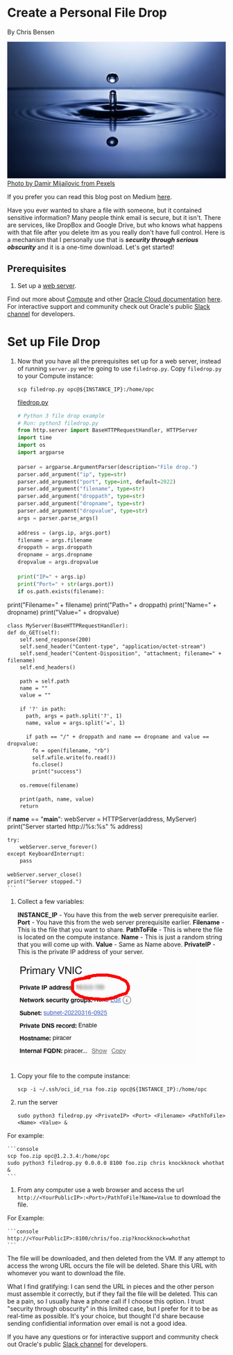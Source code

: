 # Create a Personal File Drop

By Chris Bensen

![](images/pexels-damir-mijailovic-3587015.jpg)
[Photo by Damir Mijailovic from Pexels](https://www.pexels.com/photo/photo-of-water-drop-3587015/)

If you prefer you can read this blog post on Medium [here](https://chrisbensen.medium.com/1ab2ed0fb86b).

Have you ever wanted to share a file with someone, but it contained sensitive information? Many people think email is secure, but it isn't. There are services, like DropBox and Google Drive, but who knows what happens with that file after you delete itm as you really don't have full control. Here is a mechanism that I personally use that is ___security through serious obscurity___ and it is a one-time download. Let's get started!

## Prerequisites

1. Set up a [web server](https://medium.com/chrisbensen/create-a-simple-python-web-server-on-oci-1d3634a1d7c2).

Find out more about [Compute](https://docs.oracle.com/en-us/iaas/Content/Compute/home.htm?source=:so:bl:or:awr:odv:::RC_WWMK220120P00034:&SC=:so:bl:or:awr:odv:::RC_WWMK220120P00034:&pcode=WWMK220120P00034) and other [Oracle Cloud documentation](https://docs.oracle.com/en-us/iaas/Content/GSG/Concepts/baremetalintro.htm?source=:so:bl:or:awr:odv:::RC_WWMK220120P00034:&SC=:so:bl:or:awr:odv:::RC_WWMK220120P00034:&pcode=WWMK220120P00034) [here](https://docs.oracle.com/en-us/iaas/Content/GSG/Concepts/baremetalintro.htm?source=:so:bl:or:awr:odv:::RC_WWMK220120P00034:&SC=:so:bl:or:awr:odv:::RC_WWMK220120P00034:&pcode=WWMK220120P00034). For interactive support and community check out Oracle's public [Slack channel](https://oracledevrel.slack.com/join/shared_invite/zt-uffjmwh3-ksmv2ii9YxSkc6IpbokL1g#/shared-invite/email) for developers.

# Set up File Drop

1. Now that you have all the prerequisites set up for a web server, instead of running ``server.py`` we're going to use ``filedrop.py``. Copy ``filedrop.py`` to your Compute instance:

    ```console
    scp filedrop.py opc@${INSTANCE_IP}:/home/opc
    ```

    [filedrop.py](files/filedrop.py)

    ```python
    # Python 3 file drop example
    # Run: python3 filedrop.py
    from http.server import BaseHTTPRequestHandler, HTTPServer
    import time
    import os
    import argparse

    parser = argparse.ArgumentParser(description="File drop.")
    parser.add_argument("ip", type=str)
    parser.add_argument("port", type=int, default=2022)
    parser.add_argument("filename", type=str)
    parser.add_argument("droppath", type=str)
    parser.add_argument("dropname", type=str)
    parser.add_argument("dropvalue", type=str)
    args = parser.parse_args()

    address = (args.ip, args.port)
    filename = args.filename
    droppath = args.droppath
    dropname = args.dropname
    dropvalue = args.dropvalue

    print("IP=" + args.ip)
    print("Port=" + str(args.port))
    if os.path.exists(filename):
  print("Filename=" + filename)
    print("Path=" + droppath)
    print("Name=" + dropname)
    print("Value=" + dropvalue)

    class MyServer(BaseHTTPRequestHandler):
    def do_GET(self):
        self.send_response(200)
        self.send_header("Content-type", "application/octet-stream")
        self.send_header("Content-Disposition", "attachment; filename=" + filename)
        self.end_headers()

        path = self.path
        name = ""
        value = ""

        if '?' in path:
          path, args = path.split('?', 1)
          name, value = args.split('=', 1)

          if path == "/" + droppath and name == dropname and value == dropvalue:
            fo = open(filename, "rb")
            self.wfile.write(fo.read())
            fo.close()
            print("success")

        os.remove(filename)

        print(path, name, value)
        return

if __name__ == "__main__":
    webServer = HTTPServer(address, MyServer)
    print("Server started http://%s:%s" % address)

    try:
        webServer.serve_forever()
    except KeyboardInterrupt:
        pass

    webServer.server_close()
    print("Server stopped.")
    ```

1. Collect a few variables:

    **INSTANCE_IP** - You have this from the web server prerequisite earlier.
    **Port** - You have this from the web server prerequisite earlier.
    **Filename** - This is the file that you want to share.
    **PathToFile** - This is where the file is located on the compute instance.
    **Name** - This is just a random string that you will come up with.
    **Value** - Same as Name above.
    **PrivateIP** - This is the private IP address of your server.

  ![](images/privateip.png)

1. Copy your file to the compute instance:

    ```console
    scp -i ~/.ssh/oci_id_rsa foo.zip opc@${INSTANCE_IP}:/home/opc
    ```

1. run the server

    ```console
    sudo python3 filedrop.py <PrivateIP> <Port> <Filename> <PathToFile> <Name> <Value> &
    ```

  For example:

    ```console
    scp foo.zip opc@1.2.3.4:/home/opc
    sudo python3 filedrop.py 0.0.0.0 8100 foo.zip chris knockknock whothat &
    ```

1. From any computer use a web browser and access the url `http://<YourPublicIP>:<Port>/PathToFile?Name=Value` to download the file.

  For Example:

    ```console
    http://<YourPublicIP>:8100/chris/foo.zip?knockknock=whothat
    ```

The file will be downloaded, and then deleted from the VM. If any attempt to access the wrong URL occurs the file will be deleted. Share this URL with whomever you want to download the file.

What I find gratifying: I can send the URL in pieces and the other person must assemble it correctly, but if they fail the file will be deleted. This can be a pain, so I usually have a phone call if I choose this option. I trust "security through obscurity" in this limited case, but I prefer for it to be as real-time as possible. It's your choice, but thought I'd share because sending confidiential information over email is not a good idea.

If you have any questions or for interactive support and community check out Oracle's public [Slack channel](https://bit.ly/devrel_slack) for developers.
